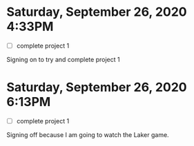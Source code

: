 # Saturday, September 26, 2020 4:33PM
- [ ] complete project 1

Signing on to try and complete project 1

# Saturday, September 26, 2020 6:13PM
- [ ] complete project 1

Signing off because I am going to watch the Laker 
game. 